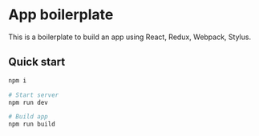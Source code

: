 # App boilerplate

This is a boilerplate to build an app using React, Redux, Webpack, Stylus.

## Quick start
```bash
npm i

# Start server
npm run dev

# Build app
npm run build
```
